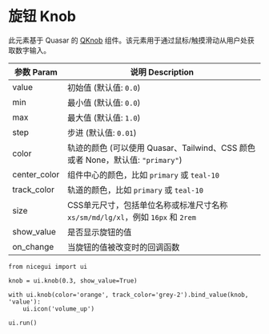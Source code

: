 # 旋钮 Knob

此元素基于 Quasar 的 [QKnob](https://quasar.dev/vue-components/knob) 组件。该元素用于通过鼠标/触摸滑动从用户处获取数字输入。

| 参数 Param | 说明 Description |
| ---------- | ---------------- |
| value      | 初始值 (默认值: `0.0`) |
| min        | 最小值 (默认值: `0.0`) |
| max        | 最大值 (默认值: `1.0`) |
| step       | 步进 (默认值: `0.01`) |
| color      | 轨迹的颜色 (可以使用 Quasar、Tailwind、CSS 颜色或者 None，默认值: `"primary"`) |
| center_color | 组件中心的颜色，比如 `primary` 或 `teal-10` |
| track_color | 轨道的颜色，比如 `primary` 或 `teal-10` |
| size       | CSS单元尺寸，包括单位名称或标准尺寸名称 `xs/sm/md/lg/xl`，例如 `16px` 和 `2rem` |
| show_value | 是否显示旋钮的值 |
| on_change  | 当旋钮的值被改变时的回调函数 |

```python:line-numbers
from nicegui import ui

knob = ui.knob(0.3, show_value=True)

with ui.knob(color='orange', track_color='grey-2').bind_value(knob, 'value'):
    ui.icon('volume_up')

ui.run()
```